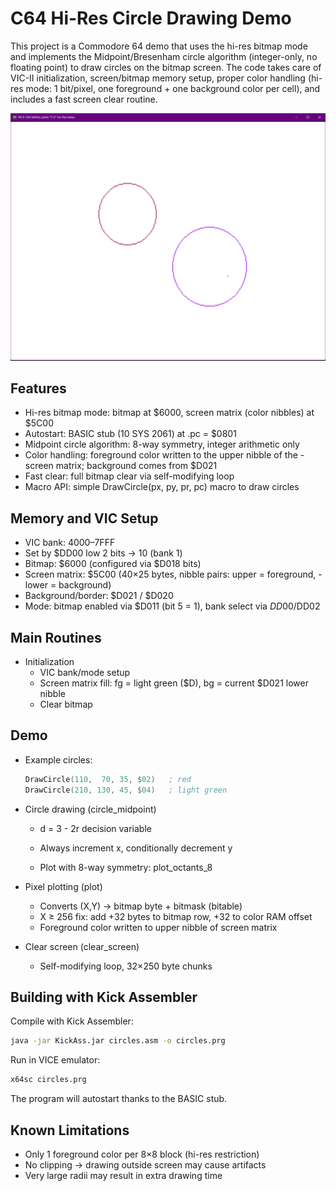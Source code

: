 # C64 Hi-Res Circle Drawing Demo
This project is a Commodore 64 demo that uses the hi-res bitmap mode and implements the Midpoint/Bresenham circle algorithm (integer-only, no floating point) to draw circles on the bitmap screen. The code takes care of VIC-II initialization, screen/bitmap memory setup, proper color handling (hi-res mode: 1 bit/pixel, one foreground + one background color per cell), and includes a fast screen clear routine.

![Commodore 64 Emulator Screenshot](https://github.com/zstarczali/c64circles/blob/main/images/circles.png) 

## Features
- Hi-res bitmap mode: bitmap at $6000, screen matrix (color nibbles) at $5C00
- Autostart: BASIC stub (10 SYS 2061) at .pc = $0801
- Midpoint circle algorithm: 8-way symmetry, integer arithmetic only
- Color handling: foreground color written to the upper nibble of the - screen matrix; background comes from $D021
- Fast clear: full bitmap clear via self-modifying loop
- Macro API: simple DrawCircle(px, py, pr, pc) macro to draw circles

## Memory and VIC Setup

- VIC bank: $4000–$7FFF
- Set by $DD00 low 2 bits → 10 (bank 1)
- Bitmap: $6000 (configured via $D018 bits)
- Screen matrix: $5C00 (40×25 bytes, nibble pairs: upper = foreground, - lower = background)
- Background/border: $D021 / $D020
- Mode: bitmap enabled via $D011 (bit 5 = 1), bank select via $DD00/$DD02

## Main Routines

- Initialization
    - VIC bank/mode setup
    - Screen matrix fill: fg = light green ($D), bg = current $D021 lower nibble
    - Clear bitmap

## Demo

 - Example circles:

    ```asm
    DrawCircle(110,  70, 35, $02)   ; red
    DrawCircle(210, 130, 45, $04)   ; light green
    ```


- Circle drawing (circle_midpoint)

    - d = 3 - 2r decision variable
    - Always increment x, conditionally decrement y

    - Plot with 8-way symmetry: plot_octants_8

- Pixel plotting (plot)
    - Converts (X,Y) → bitmap byte + bitmask (bitable)
    - X ≥ 256 fix: add +32 bytes to bitmap row, +32 to color RAM offset
    - Foreground color written to upper nibble of screen matrix

- Clear screen (clear_screen)
    - Self-modifying loop, 32×250 byte chunks

## Building with Kick Assembler
Compile with Kick Assembler:

```bash
java -jar KickAss.jar circles.asm -o circles.prg
```
Run in VICE emulator:
```bash
x64sc circles.prg
```

The program will autostart thanks to the BASIC stub.

## Known Limitations
- Only 1 foreground color per 8×8 block (hi-res restriction)
- No clipping → drawing outside screen may cause artifacts
- Very large radii may result in extra drawing time
